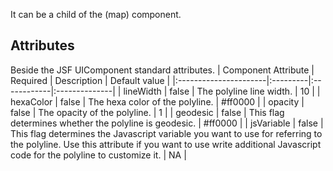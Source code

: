It can be a child of the (map) component.

## Attributes ##
Beside the JSF UIComponent standard attributes.
| Component Attribute   | Required | Description | Default value |
|:----------------------|:---------|:------------|:--------------|
| lineWidth             | false    | The polyline line width. | 10            |
| hexaColor             | false    | The hexa color of the polyline. | #ff0000       |
| opacity               | false    | The opacity of the polyline. | 1             |
| geodesic              | false    | This flag determines whether the polyline is geodesic. | #ff0000       |
| jsVariable            | false    | This flag determines the Javascript variable you want to use for referring to the polyline. Use this attribute if you want to use write additional Javascript code for the polyline to customize it. | NA            |